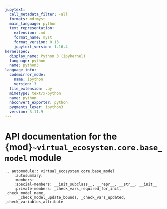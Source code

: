 ```yaml
---
jupytext:
  cell_metadata_filter: -all
  formats: md:myst
  main_language: python
  text_representation:
    extension: .md
    format_name: myst
    format_version: 0.13
    jupytext_version: 1.16.4
kernelspec:
  display_name: Python 3 (ipykernel)
  language: python
  name: python3
language_info:
  codemirror_mode:
    name: ipython
    version: 3
  file_extension: .py
  mimetype: text/x-python
  name: python
  nbconvert_exporter: python
  pygments_lexer: ipython3
  version: 3.11.9
---
```


# API documentation for the {mod}`~virtual_ecosystem.core.base_model` module

```{eval-rst}
.. automodule:: virtual_ecosystem.core.base_model
    :autosummary:
    :members:
    :special-members: __init_subclass__, __repr__, __str__, __init__
    :private-members: _check_vars_required_for_init, _check_model_name,
      _check_model_update_bounds, _check_vars_updated, _check_variables_attribute
```
